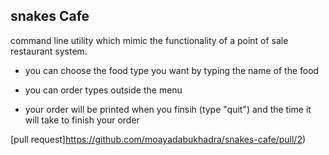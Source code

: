 ## snakes Cafe

command line utility which  mimic the functionality of a point of sale restaurant system.

- you can choose the food type you want by typing the name of the food 

- you can order types outside the menu 

- your order will be printed when you finsih (type "quit")
and the time it will take to finish your order

[pull request]https://github.com/moayadabukhadra/snakes-cafe/pull/2)
